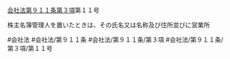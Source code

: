 [会社法第９１１条第３項](会社法＿＿＿＿第９１１条第３項)第１１号

株主名簿管理人を置いたときは、その氏名又は名称及び住所並びに営業所


#会社法
#会社法/第９１１条
#会社法/第９１１条/第３項
#会社法/第９１１条/第３項/第１１号
